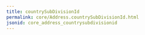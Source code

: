 ```yaml
---
title: countrySubDivisionId
permalink: core/Address.countrySubDivisionId.html
jsonid: core_address_countrysubdivisionid
---
```

